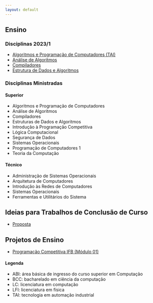 ```yaml
---
layout: default
---
```


## Ensino


### Disciplinas 2023/1

- [Algoritmos e Programação de Computadores (TAI)](https://danielsaad.com/algoritmos-e-programacao-de-computadores)
- [Análise de Algoritmos](https://danielsaad.com/analise-de-algoritmos)
- [Compiladores](https://danielsaad.com/compiladores)
- [Estrutura de Dados e Algoritmos](https://danielsaad.com/estrutura-de-dados-e-algoritmos)

### Disciplinas Ministradas

#### Superior

- Algoritmos e Programação de Computadores
- Análise de Algoritmos
- Compiladores
- Estruturas de Dados e Algoritmos
- Introdução à Programação Competitiva
- Lógica Computacional
- Segurança de Dados
- Sistemas Operacionais
- Programação de Computadores 1
- Teoria da Computação


#### Técnico

- Administração de Sistemas Operacionais
- Arquitetura de Computadores
- Introdução às Redes de Computadores
- Sistemas Operacionais
- Ferramentas e Utilitários do Sistema

## Ideias para Trabalhos de Conclusão de Curso

- [Proposta](/assets/propostas.pdf)

## Projetos de Ensino

- [Programação Competitiva IFB (Módulo 01)](https://programacao-competitiva-ifb.github.io/programacao-competitiva-ifb/)

#### Legenda

- ABI: área básica de ingresso do curso superior em Computação
- BCC: bacharelado em ciência da computação
- LC: licenciatura em computação
- LFI: licenciatura em física
- TAI: tecnologia em automação industrial
